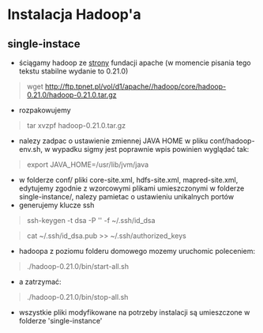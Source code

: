 Instalacja Hadoop'a
===================

single-instace
--------------
* ściągamy hadoop ze [strony](http://hadoop.apache.org/common/releases.html) fundacji apache (w momencie pisania tego tekstu stabilne wydanie to 0.21.0)
> wget http://ftp.tpnet.pl/vol/d1/apache//hadoop/core/hadoop-0.21.0/hadoop-0.21.0.tar.gz
* rozpakowujemy
> tar xvzpf hadoop-0.21.0.tar.gz
* nalezy zadpac o ustawienie zmiennej JAVA HOME w pliku conf/hadoop-env.sh, w wypadku sigmy jest poprawnie wpis powinien wyglądać tak:
> export JAVA_HOME=/usr/lib/jvm/java
* w folderze conf/ pliki core-site.xml, hdfs-site.xml, mapred-site.xml, edytujemy zgodnie z wzorcowymi plikami umieszczonymi w folderze single-instance/, nalezy pamietac o ustawieniu unikalnych portów
* generujemy klucze ssh
> ssh-keygen -t dsa -P '' -f ~/.ssh/id_dsa 

> cat ~/.ssh/id_dsa.pub >> ~/.ssh/authorized_keys
* hadoopa z poziomu folderu domowego mozemy uruchomic poleceniem:
> ./hadoop-0.21.0/bin/start-all.sh
* a zatrzymać:
> ./hadoop-0.21.0/bin/stop-all.sh
* wszystkie pliki modyfikowane na potrzeby instalacji są umieszczone w folderze 'single-instance'
